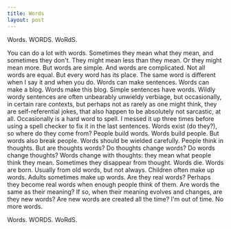 ```yaml
---
title: Words
layout: post
---
```


Words. WORDS. WoRdS.

You can do a lot with words. Sometimes they mean what they mean, and sometimes they don't. They might mean less than they mean. Or they might mean more. But words are simple. And words are complicated.  Not all words are equal. But every word has its place. The same word is different when I say it and when you do. Words can make sentences. Words can make a blog. Words make this blog. Simple sentences have words. Wildly wordy sentences are often unbearably unwieldy verbiage, but occasionally, in certain rare contexts, but perhaps not as rarely as one might think, they are self-referential jokes, that also happen to be absolutely not sarcastic, at all. Occasionally is a hard word to spell. I messed it up three times before using a spell checker to fix it in the last sentences. Words exist (do they?), so where do they come from? People build words. Words build people. But words also break people. Words should be wielded carefully. People think in thoughts. But are thoughts words? Do thoughts change words? Do words change thoughts? Words change with thoughts: they mean what people think they mean. Sometimes they disappear from thought. Words die. Words are born. Usually from old words, but not always. Children often make up words. Adults sometimes make up words. Are they real words? Perhaps they become real words when enough people think of them. Are words the same as their meaning? If so, when their meaning evolves and changes, are they new words? Are new words are created all the time? I'm out of time. No more words.

Words. WORDS. WoRdS.
